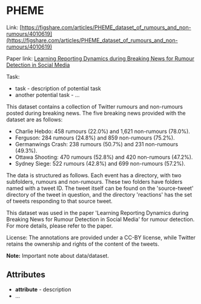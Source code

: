 # PHEME

Link: [https://figshare.com/articles/PHEME_dataset_of_rumours_and_non-rumours/4010619](https://figshare.com/articles/PHEME_dataset_of_rumours_and_non-rumours/4010619)

Paper link: [Learning Reporting Dynamics during Breaking News for Rumour Detection in Social Media](https://arxiv.org/abs/1610.07363)

Task:
* task - description of potential task
* another potential task - ...

This dataset contains a collection of Twitter rumours and non-rumours posted during breaking news. The five breaking news provided with the dataset are as follows:

* Charlie Hebdo: 458 rumours (22.0%) and 1,621 non-rumours (78.0%).
* Ferguson: 284 rumours (24.8%) and 859 non-rumours (75.2%).
* Germanwings Crash: 238 rumours (50.7%) and 231 non-rumours (49.3%).
* Ottawa Shooting: 470 rumours (52.8%) and 420 non-rumours (47.2%).
* Sydney Siege: 522 rumours (42.8%) and 699 non-rumours (57.2%).

The data is structured as follows. Each event has a directory, with two subfolders, rumours and non-rumours. These two folders have folders named with a tweet ID. The tweet itself can be found on the 'source-tweet' directory of the tweet in question, and the directory 'reactions' has the set of tweets responding to that source tweet.

This dataset was used in the paper 'Learning Reporting Dynamics during Breaking News for Rumour Detection in Social Media' for rumour detection. For more details, please refer to the paper.

License: The annotations are provided under a CC-BY license, while Twitter retains the ownership and rights of the content of the tweets.

**Note:** Important note about data/dataset.


## Attributes

* **attribute** - description
* ...
